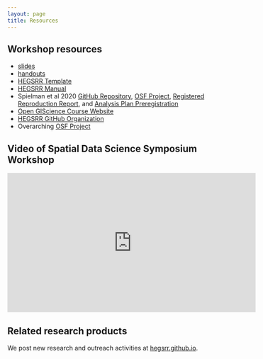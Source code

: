 ```yaml
---
layout: page
title: Resources
---
```


## Workshop resources

- [slides](/assets/slides.pdf)
- [handouts](/assets/handouts.pdf)
- [HEGSRR Template](https://www.github.com/HEGSRR/HEGSRR-Template)
- [HEGSRR Manual](/HEGSRR-Manual/)
- Spielman et al 2020 [GitHub Repository](https://github.com/HEGSRR/RPl-Spielman-2020), [OSF Project](https://doi.org/10.17605/OSF.IO/DZPE9), [Registered Reproduction Report](https://doi.org/10.17605/OSF.IO/4S62B), and [Analysis Plan Preregistration](https://doi.org/10.17605/OSF.IO/9NTDS)
- [Open GIScience Course Website](https://opengisci.github.io)
- [HEGSRR GitHub Organization](https://www.github.com/HEGSRR)
- Overarching [OSF Project](https://osf.io/c5a2r/)

## Video of Spatial Data Science Symposium Workshop

<iframe width="560" height="315" src="https://www.youtube.com/embed/SMfEq0jKf6U?si=tyBsYOPvflC9Zejc" title="YouTube video player" frameborder="0" allow="accelerometer; autoplay; clipboard-write; encrypted-media; gyroscope; picture-in-picture; web-share" allowfullscreen></iframe>

## Related research products

We post new research and outreach activities at [hegsrr.github.io](https://hegsrr.github.io/).
